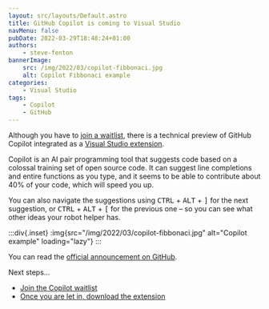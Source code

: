 ```yaml
---
layout: src/layouts/Default.astro
title: GitHub Copilot is coming to Visual Studio
navMenu: false
pubDate: 2022-03-29T18:48:24+01:00
authors:
    - steve-fenton
bannerImage:
    src: /img/2022/03/copilot-fibbonaci.jpg
    alt: Copilot Fibbonaci example
categories:
    - Visual Studio
tags:
    - Copilot
    - GitHub
---
```


Although you have to [join a waitlist](https://copilot.github.com/), there is a technical preview of GitHub Copilot integrated as a [Visual Studio extension](https://marketplace.visualstudio.com/items?itemName=GitHub.copilotvs).

Copilot is an AI pair programming tool that suggests code based on a colossal training set of open source code. It can suggest line completions and entire functions as you type, and it seems to be able to contribute about 40% of your code, which will speed you up.

You can also navigate the suggestions using <kbd>CTRL</kbd> + <kbd>ALT</kbd> + <kbd>\]</kbd> for the next suggestion, or <kbd>CTRL</kbd> + <kbd>ALT</kbd> + <kbd>\[</kbd> for the previous one – so you can see what other ideas your robot helper has.

:::div{.inset}
:img{src="/img/2022/03/copilot-fibbonaci.jpg" alt="Copilot example" loading="lazy"}
:::

You can read the [official announcement on GitHub](https://github.blog/2022-03-29-github-copilot-now-available-for-visual-studio-2022/).

Next steps…

- [Join the Copilot waitlist](https://copilot.github.com/)
- [Once you are let in, download the extension](https://marketplace.visualstudio.com/items?itemName=GitHub.copilotvs)